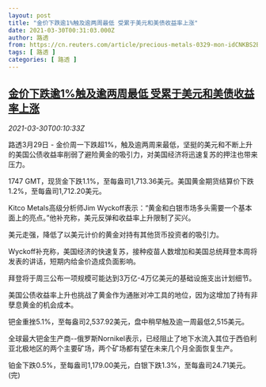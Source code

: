 ```yaml
---
layout: post
title: "金价下跌逾1%触及逾两周最低 受累于美元和美债收益率上涨"
date: 2021-03-30T00:31:03.000Z
author: 路透
from: https://cn.reuters.com/article/precious-metals-0329-mon-idCNKBS2BM00J
tags: [ 路透 ]
categories: [ 路透 ]
---
```

<!--1617064263000-->
[金价下跌逾1%触及逾两周最低 受累于美元和美债收益率上涨](https://cn.reuters.com/article/precious-metals-0329-mon-idCNKBS2BM00J)
------

<div>
<div><i>2021-03-30T00:10:33Z</i></div><p>路透3月29日 - 金价周一下跌超1%，触及逾两周来最低，坚挺的美元和不断上升的美国公债收益率削弱了避险黄金的吸引力，对美国经济将迅速复苏的押注也带来压力。</p><p>1747 GMT，现货金下跌1.1%，至每盎司1,713.36美元。美国黄金期货结算价下跌1.2%，至每盎司1,712.20美元。</p><p>Kitco Metals高级分析师Jim Wyckoff表示：“黄金和白银市场多头需要一个基本面上的亮点。”他补充称，美元反弹和收益率上升限制了买兴。</p><p>美元走强，降低了以美元计价的黄金对持有其他货币投资者的吸引力。</p><p>Wyckoff补充称，美国经济的快速复苏，接种疫苗人数增加和美国总统拜登本周将发表的讲话，短期内给金价造成负面影响。</p><p>拜登将于周三公布一项规模可能达到3万亿-4万亿美元的基础设施支出计划细节。</p><p>美国公债收益率上升也挑战了黄金作为通胀对冲工具的地位，因为这增加了持有非孽息黄金的机会成本。</p><p>钯金重挫5.1%，至每盎司2,537.92美元，盘中稍早触及逾一周最低2,515美元。</p><p>全球最大钯金生产商--俄罗斯Nornikel表示，已经阻止了地下水流入其位于西伯利亚北极地区的两个主要矿场，两个矿场都有望在未来几个月全面恢复生产。</p><p>铂金下跌0.5%，至每盎司1,179.00美元，白银下跌1.3%，至每盎司24.71美元。(完)</p>
</div>
